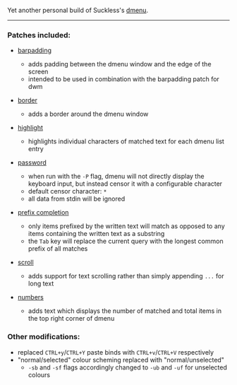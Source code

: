 Yet another personal build of Suckless's [dmenu](https://tools.suckless.org/dmenu/).

---

### Patches included:

  - [barpadding](https://github.com/bakkeby/patches/wiki/barpadding/)
    - adds padding between the dmenu window and the edge of the screen
    - intended to be used in combination with the barpadding patch for dwm

  - [border](http://tools.suckless.org/dmenu/patches/border/)
    - adds a border around the dmenu window

  - [highlight](https://tools.suckless.org/dmenu/patches/highlight/)
    - highlights individual characters of matched text for each dmenu list entry

  - [password](https://tools.suckless.org/dmenu/patches/password/)
    - when run with the `-P` flag, dmenu will not directly display the keyboard input, but
      instead censor it with a configurable character
    - default censor character: `*`
    - all data from stdin will be ignored

  - [prefix completion](https://tools.suckless.org/dmenu/patches/prefix-completion/)
    - only items prefixed by the written text will match as opposed to any items containing the
      written text as a substring
    - the `Tab` key will replace the current query with the longest common prefix of all
      matches

  - [scroll](https://tools.suckless.org/dmenu/patches/scroll/)
    - adds support for text scrolling rather than simply appending `...` for long text

  - [numbers](https://tools.suckless.org/dmenu/patches/numbers/)
    - adds text which displays the number of matched and total items in the top right corner of
      dmenu

### Other modifications:

  - replaced `CTRL+y`/`CTRL+Y` paste binds with `CTRL+v`/`CTRL+V` respectively
  - "normal/selected" colour scheming replaced with "normal/unselected"
    - `-sb` and `-sf` flags accordingly changed to `-ub` and `-uf` for unselected colours
